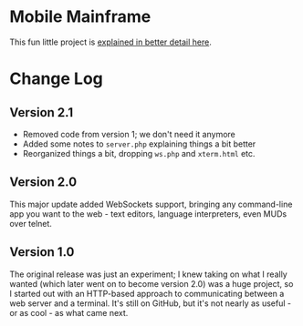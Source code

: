 # Mobile Mainframe

This fun little project is [explained in better detail here](https://thegeekonskates.github.io/mobile-mainframe/).

# Change Log

## Version 2.1

* Removed code from version 1; we don't need it anymore
* Added some notes to `server.php` explaining things a bit better
* Reorganized things a bit, dropping `ws.php` and `xterm.html` etc.


## Version 2.0

This major update added WebSockets support, bringing any command-line app you want to the web - text editors, language interpreters, even MUDs over telnet.


## Version 1.0

The original release was just an experiment; I knew taking on what I really wanted (which later went on to become version 2.0) was a huge project, so I started out with an HTTP-based approach to communicating between a web server and a terminal.  It's still on GitHub, but it's not nearly as useful - or as cool - as what came next.
